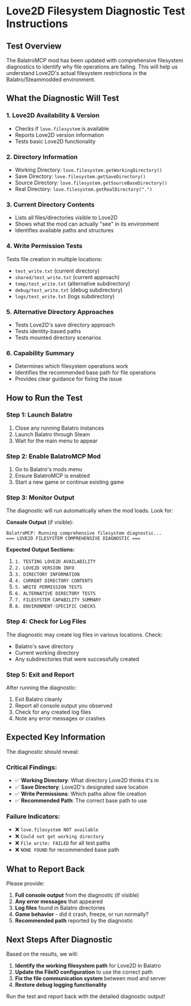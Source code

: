 # Love2D Filesystem Diagnostic Test Instructions

## **Test Overview**
The BalatroMCP mod has been updated with comprehensive filesystem diagnostics to identify why file operations are failing. This will help us understand Love2D's actual filesystem restrictions in the Balatro/Steammodded environment.

## **What the Diagnostic Will Test**

### **1. Love2D Availability & Version**
- Checks if `love.filesystem` is available
- Reports Love2D version information
- Tests basic Love2D functionality

### **2. Directory Information**
- Working Directory: `love.filesystem.getWorkingDirectory()`
- Save Directory: `love.filesystem.getSaveDirectory()`
- Source Directory: `love.filesystem.getSourceBaseDirectory()`
- Real Directory: `love.filesystem.getRealDirectory(".")`

### **3. Current Directory Contents**
- Lists all files/directories visible to Love2D
- Shows what the mod can actually "see" in its environment
- Identifies available paths and structures

### **4. Write Permission Tests**
Tests file creation in multiple locations:
- `test_write.txt` (current directory)
- `shared/test_write.txt` (current approach)
- `temp/test_write.txt` (alternative subdirectory)
- `debug/test_write.txt` (debug subdirectory)
- `logs/test_write.txt` (logs subdirectory)

### **5. Alternative Directory Approaches**
- Tests Love2D's save directory approach
- Tests identity-based paths
- Tests mounted directory scenarios

### **6. Capability Summary**
- Determines which filesystem operations work
- Identifies the recommended base path for file operations
- Provides clear guidance for fixing the issue

## **How to Run the Test**

### **Step 1: Launch Balatro**
1. Close any running Balatro instances
2. Launch Balatro through Steam
3. Wait for the main menu to appear

### **Step 2: Enable BalatroMCP Mod**
1. Go to Balatro's mods menu
2. Ensure BalatroMCP is enabled
3. Start a new game or continue existing game

### **Step 3: Monitor Output**
The diagnostic will run automatically when the mod loads. Look for:

**Console Output** (if visible):
```
BalatroMCP: Running comprehensive filesystem diagnostic...
=== LOVE2D FILESYSTEM COMPREHENSIVE DIAGNOSTIC ===
```

**Expected Output Sections:**
1. `1. TESTING LOVE2D AVAILABILITY`
2. `2. LOVE2D VERSION INFO`
3. `3. DIRECTORY INFORMATION`
4. `4. CURRENT DIRECTORY CONTENTS`
5. `5. WRITE PERMISSION TESTS`
6. `6. ALTERNATIVE DIRECTORY TESTS`
7. `7. FILESYSTEM CAPABILITY SUMMARY`
8. `8. ENVIRONMENT-SPECIFIC CHECKS`

### **Step 4: Check for Log Files**
The diagnostic may create log files in various locations. Check:
- Balatro's save directory
- Current working directory
- Any subdirectories that were successfully created

### **Step 5: Exit and Report**
After running the diagnostic:
1. Exit Balatro cleanly
2. Report all console output you observed
3. Check for any created log files
4. Note any error messages or crashes

## **Expected Key Information**
The diagnostic should reveal:

### **Critical Findings:**
- ✅ **Working Directory**: What directory Love2D thinks it's in
- ✅ **Save Directory**: Love2D's designated save location
- ✅ **Write Permissions**: Which paths allow file creation
- ✅ **Recommended Path**: The correct base path to use

### **Failure Indicators:**
- ❌ `love.filesystem NOT available`
- ❌ `Could not get working directory`
- ❌ `File write: FAILED` for all test paths
- ❌ `NONE FOUND` for recommended base path

## **What to Report Back**
Please provide:

1. **Full console output** from the diagnostic (if visible)
2. **Any error messages** that appeared
3. **Log files** found in Balatro directories
4. **Game behavior** - did it crash, freeze, or run normally?
5. **Recommended path** reported by the diagnostic

## **Next Steps After Diagnostic**
Based on the results, we will:
1. **Identify the working filesystem path** for Love2D in Balatro
2. **Update the FileIO configuration** to use the correct path
3. **Fix the file communication system** between mod and server
4. **Restore debug logging functionality**

Run the test and report back with the detailed diagnostic output!